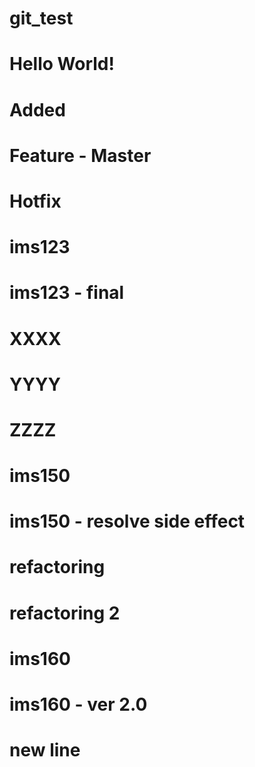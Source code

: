 # git_test
# Hello World! 
# Added
# Feature - Master
# Hotfix
# ims123
# ims123 - final
# XXXX
# YYYY
# ZZZZ
# ims150
# ims150 - resolve side effect 
# refactoring
# refactoring 2
# ims160
# ims160 - ver 2.0 
# new line
